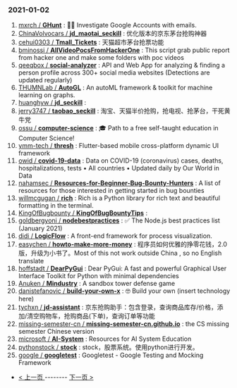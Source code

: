 ### 2021-01-02 
1. [
        mxrch /
**GHunt**](https://github.com/mxrch/GHunt) : 🕵️‍♂️ Investigate Google Accounts with emails.
1. [
        ChinaVolvocars /
**jd_maotai_seckill**](https://github.com/ChinaVolvocars/jd_maotai_seckill) : 优化版本的京东茅台抢购神器
1. [
        cehui0303 /
**Tmall_Tickets**](https://github.com/cehui0303/Tmall_Tickets) : 天猫超市茅台抢票功能
1. [
        bminossi /
**AllVideoPocsFromHackerOne**](https://github.com/bminossi/AllVideoPocsFromHackerOne) : This script grab public report from hacker one and make some folders with poc videos
1. [
        qeeqbox /
**social-analyzer**](https://github.com/qeeqbox/social-analyzer) : API and Web App for analyzing & finding a person profile across 300+ social media websites (Detections are updated regularly)
1. [
        THUMNLab /
**AutoGL**](https://github.com/THUMNLab/AutoGL) : An autoML framework & toolkit for machine learning on graphs.
1. [
        huanghyw /
**jd_seckill**](https://github.com/huanghyw/jd_seckill) : 
1. [
        jerry3747 /
**taobao_seckill**](https://github.com/jerry3747/taobao_seckill) : 淘宝、天猫半价抢购，抢电视、抢茅台，干死黄牛党
1. [
        ossu /
**computer-science**](https://github.com/ossu/computer-science) : 🎓 Path to a free self-taught education in Computer Science!
1. [
        ymm-tech /
**thresh**](https://github.com/ymm-tech/thresh) : Flutter-based mobile cross-platform dynamic UI framework
1. [
        owid /
**covid-19-data**](https://github.com/owid/covid-19-data) : Data on COVID-19 (coronavirus) cases, deaths, hospitalizations, tests • All countries • Updated daily by Our World in Data
1. [
        nahamsec /
**Resources-for-Beginner-Bug-Bounty-Hunters**](https://github.com/nahamsec/Resources-for-Beginner-Bug-Bounty-Hunters) : A list of resources for those interested in getting started in bug bounties
1. [
        willmcgugan /
**rich**](https://github.com/willmcgugan/rich) : Rich is a Python library for rich text and beautiful formatting in the terminal.
1. [
        KingOfBugbounty /
**KingOfBugBountyTips**](https://github.com/KingOfBugbounty/KingOfBugBountyTips) : 
1. [
        goldbergyoni /
**nodebestpractices**](https://github.com/goldbergyoni/nodebestpractices) : ✅ The Node.js best practices list (January 2021)
1. [
        didi /
**LogicFlow**](https://github.com/didi/LogicFlow) : A front-end framework for process visualization.
1. [
        easychen /
**howto-make-more-money**](https://github.com/easychen/howto-make-more-money) : 程序员如何优雅的挣零花钱，2.0版，升级为小书了。Most of this not work outside China , so no English translate
1. [
        hoffstadt /
**DearPyGui**](https://github.com/hoffstadt/DearPyGui) : Dear PyGui: A fast and powerful Graphical User Interface Toolkit for Python with minimal dependencies
1. [
        Anuken /
**Mindustry**](https://github.com/Anuken/Mindustry) : A sandbox tower defense game
1. [
        danistefanovic /
**build-your-own-x**](https://github.com/danistefanovic/build-your-own-x) : 🤓 Build your own (insert technology here)
1. [
        tychxn /
**jd-assistant**](https://github.com/tychxn/jd-assistant) : 京东抢购助手：包含登录，查询商品库存/价格，添加/清空购物车，抢购商品(下单)，查询订单等功能
1. [
        missing-semester-cn /
**missing-semester-cn.github.io**](https://github.com/missing-semester-cn/missing-semester-cn.github.io) : the CS missing semester Chinese version
1. [
        microsoft /
**AI-System**](https://github.com/microsoft/AI-System) : Resources for AI System Education
1. [
        pythonstock /
**stock**](https://github.com/pythonstock/stock) : stock，股票系统。使用python进行开发。
1. [
        google /
**googletest**](https://github.com/google/googletest) : Googletest - Google Testing and Mocking Framework 

- [ < 上一页 ](https://github.com/able8/github-trending-daily-record/blob/master/2021-01-01.md) -------- [ 下一页 > ](https://github.com/able8/github-trending-daily-record/blob/master/2021-01-03.md)